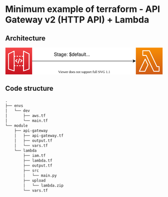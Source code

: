 # Minimum example of terraform - API Gateway v2 (HTTP API) + Lambda

## Architecture
![Architecture](./doc/architecture.drawio.svg)

## Code structure
```
.
├── envs
│   └── dev
│       ├── aws.tf
│       └── main.tf
└── module
    ├── api-gateway
    │   ├── api-gateway.tf
    │   ├── output.tf
    │   └── vars.tf
    └── lambda
        ├── iam.tf
        ├── lambda.tf
        ├── output.tf
        ├── src
        │   └── main.py
        ├── upload
        │   └── lambda.zip
        └── vars.tf
```
